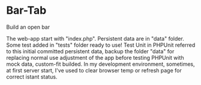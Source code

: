 # Bar-Tab
Build an open bar

The web-app start with "index.php". Persistent data are in "data" folder. Some test added in "tests" folder ready to use!
Test Unit in PHPUnit referred to this initial committed persistent data, backup the folder "data" for replacing normal use adjustment of the app before testing PHPUnit with mock data, custom-fit builded.
In my development environment, sometimes, at first server start, I've used to clear browser temp or refresh page for correct istant status. 
